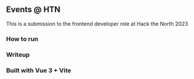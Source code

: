 ## Events @ HTN
This is a submission to the frontend developer role at Hack the North 2023

### How to run

### Writeup

### Built with Vue 3 + Vite
